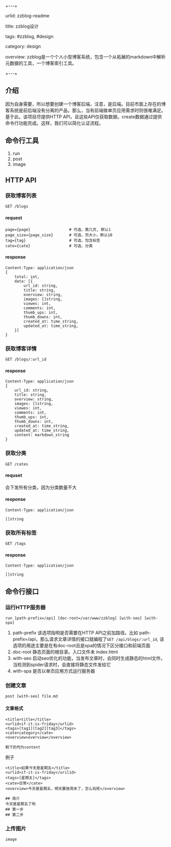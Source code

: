 
+---+

urlid: zzblog-readme

title: zzblog设计

tags: #zzblog, #design

category: design

overview: zzblog是一个个人小型博客系统，包含一个从拓展的markdown中解析元数据的工具，一个博客索引工具。

+---+


## 介绍

因为自身需要，所以想要创建一个博客后端，注意，是后端。目前市面上存在的博客系统是前后端没有分离的产品，那么，当有前端做单页应用需求时则很难满足。基于此。该项目尽提供HTTP API，且这些API仅获取数据。create数据通过提供命令行功能完成。这样，我们可以简化认证流程。

## 命令行工具

1. run
2. post         
3. image

## HTTP API

### 获取博客列表
```
GET /blogs
```

#### request
```
page={page}                 # 可选，第几页, 默认1
page_size={page_size}       # 可选，页大小，默认10
tag={tag}                   # 可选，包含标签
cate={cate}                 # 可选，分类
```

#### response
```
Content-Type: application/json
{
    total: int,
    data: [{
        url_id: string,         
        title: string,
        overview: string,
        images: []string,
        viewes: int,
        comments: int,
        thumb_ups: int,
        thumb_downs: int,
        created_at: time_string,
        updated_at: time_string,
    }]
}
```

### 获取博客详情
```
GET /blogs/:url_id
```

#### response
```
Content-Type: application/json
{
    url_id: string,         
    title: string,
    overview: string,
    images: []string,
    viewes: int,
    comments: int,
    thumb_ups: int,
    thumb_downs: int,
    created_at: time_string,
    updated_at: time_string,
    content: markdown_string
}
```

### 获取分类
```
GET /cates
```

#### requset
会下发所有分类，因为分类数量不大

#### response
```
Content-Type: application/json

[]string
```

### 获取所有标签
```
GET /tags
```

#### response
```
Content-Type: application/json

[]string
```

## 命令行接口

### 运行HTTP服务器
```
run [path-prefix=/api] [doc-root=/var/www/zzblog] [with-seo] [with-spa]
```

1. path-prefix 该选项指明是否需要在HTTP API之前加路径。比如 path-prefix=/api，那么请求文章详情的接口就编程了```GET /api/blogs/:url_id```, 该选项的用途主要是在有doc-root且是spa的情况下区分接口和前端页面
2. doc-root 静态页面的根目录。入口文件未 index.html
3. with-seo 启动seo优化的功能，当发布文章时，会同时生成静态的html文件。当检测到spider请求时，会直接将静态文件发给它
4. with-spa 是否以单页应用方式运行服务器

### 创建文章

```
post [with-seo] file.md
```
#### 文章格式

```
<title>title</title>
<urlid>if-it-is-friday</urlid>
<tags>[tag1][tag2][tag3]</tags>
<cate>category</cate>
<overview>overview</overview>

剩下的均为content
```

例子
```
<title>如果今天是星期五</title>
<urlid>if-it-is-friday</urilid>
<tags>[星期五]</tags>
<cate>日常</cate>
<overview>今天是星期五，明天要放周末了，怎么玩呢</overview>

## 简介
今天是星期五了哟
## 第一步
## 第二步
```

### 上传图片
```
image
```
